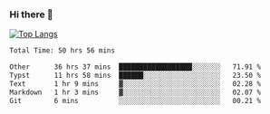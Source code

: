 ### Hi there 👋

[![Top Langs](https://github-readme-stats.vercel.app/api/top-langs/?username=Lslightly&layout=compact)](https://github.com/anuraghazra/github-readme-stats)

<!--START_SECTION:waka-->

```txt
Total Time: 50 hrs 56 mins

Other      36 hrs 37 mins  ██████████████████░░░░░░░   71.91 %
Typst      11 hrs 58 mins  ██████░░░░░░░░░░░░░░░░░░░   23.50 %
Text       1 hr 9 mins     ▓░░░░░░░░░░░░░░░░░░░░░░░░   02.28 %
Markdown   1 hr 3 mins     ▓░░░░░░░░░░░░░░░░░░░░░░░░   02.07 %
Git        6 mins          ░░░░░░░░░░░░░░░░░░░░░░░░░   00.21 %
```

<!--END_SECTION:waka-->

